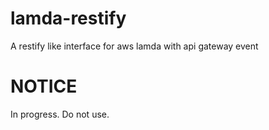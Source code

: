 # lamda-restify
A restify like interface for aws lamda with api gateway event

# NOTICE
In progress. Do not use.
